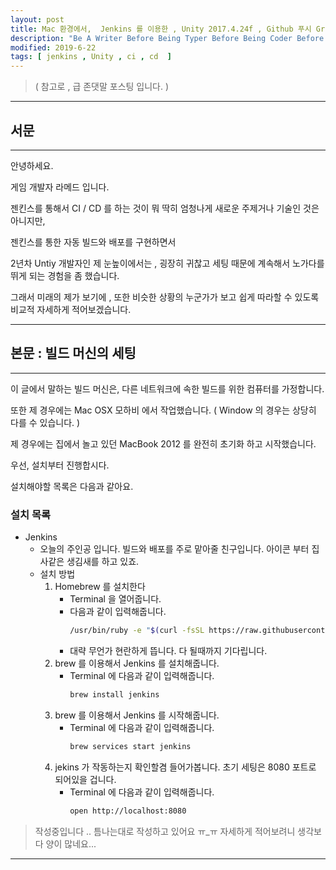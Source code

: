 ```yaml
---
layout: post
title: Mac 환경에서,  Jenkins 를 이용한 , Unity 2017.4.24f , Github 푸시 Gradle Build 자동 빌드 , 구글 플레이 스토어 배포 까지 구현해보자 - 1 - 
description: "Be A Writer Before Being Typer Before Being Coder Before Being Programer"
modified: 2019-6-22
tags: [ jenkins , Unity , ci , cd  ] 
---
```


> ( 참고로 , 급 존댓말 포스팅 입니다. )

-----------------------------------------
## 서문
-----------------------------------------

안녕하세요. 

게임 개발자 라메드 입니다. 

젠킨스를 통해서 CI / CD 를 하는 것이 뭐 딱히 엄청나게 새로운 주제거나 기술인 것은 아니지만, 

젠킨스를 통한 자동 빌드와 배포를 구현하면서 

2년차 Untiy 개발자인 제 눈높이에서는 , 굉장히 귀찮고 세팅 때문에 계속해서 노가다를 뛰게 되는 경험을 좀 했습니다.

그래서 미래의 제가 보기에 , 또한 비슷한 상황의 누군가가 보고 쉽게 따라할 수 있도록 비교적 자세하게 적어보겠습니다. 

--------------------------------------------------
## 본문 : 빌드 머신의 세팅
-----------------------------------------

이 글에서 말하는 빌드 머신은, 다른 네트워크에 속한 빌드를 위한 컴퓨터를 가정합니다. 

또한 제 경우에는 Mac OSX 모하비 에서 작업했습니다. ( Window 의 경우는 상당히 다를 수 있습니다. )

제 경우에는 집에서 놀고 있던 MacBook 2012 를 완전히 초기화 하고 시작했습니다. 

우선, 설치부터 진행합시다.

설치해야할 목록은 다음과 같아요. 

### 설치 목록 

- Jenkins 
    - 오늘의 주인공 입니다. 빌드와 배포를 주로 맡아줄 친구입니다. 아이콘 부터 집사같은 생김새를 하고 있죠. 
    - 설치 방법 
        1. Homebrew 를 설치한다
            - Terminal 을 열어줍니다. 
            - 다음과 같이 입력해줍니다. 
                 ``` sh
                /usr/bin/ruby -e "$(curl -fsSL https://raw.githubusercontent.com/Homebrew/install/master/install)"
                ```
            - 대략 무언가 현란하게 뜹니다. 다 될때까지 기다립니다.
        2. brew 를 이용해서 Jenkins 를 설치해줍니다. 
            - Terminal 에 다음과 같이 입력해줍니다. 
                ``` sh
                brew install jenkins
                ```
        3. brew 를 이용해서 Jenkins 를 시작해줍니다. 
            - Terminal 에 다음과 같이 입력해줍니다. 
                ``` sh
                brew services start jenkins
                ```
        4. jekins 가 작동하는지 확인할겸 들어가봅니다. 초기 세팅은 8080 포트로 되어있을 겁니다. 
            - Terminal 에 다음과 같이 입력해줍니다. 
                ``` sh
                open http://localhost:8080
                ```

> 작성중입니다 .. 틈나는대로 작성하고 있어요 ㅠ_ㅠ 자세하게 적어보려니 생각보다 양이 많네요... 


--------------------------------------------------
